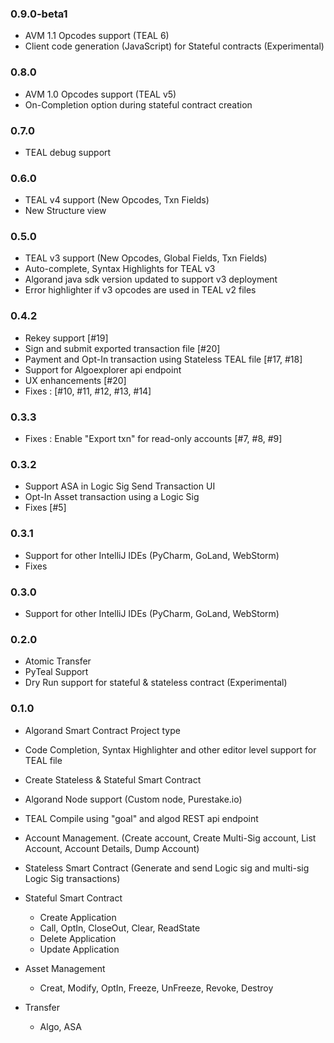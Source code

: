 ### 0.9.0-beta1
  - AVM 1.1 Opcodes support (TEAL 6)
  - Client code generation (JavaScript) for Stateful contracts (Experimental)
### 0.8.0
  - AVM 1.0 Opcodes support (TEAL v5)
  - On-Completion option during stateful contract creation
### 0.7.0
  - TEAL debug support
### 0.6.0
  - TEAL v4 support (New Opcodes, Txn Fields)
  - New Structure view
### 0.5.0
  - TEAL v3 support (New Opcodes, Global Fields, Txn Fields)
  - Auto-complete, Syntax Highlights for TEAL v3
  - Algorand java sdk version updated to support v3 deployment
  - Error highlighter if v3 opcodes are used in TEAL v2 files
### 0.4.2
  - Rekey support [#19]
  - Sign and submit exported transaction file [#20]
  - Payment and Opt-In transaction using Stateless TEAL file [#17, #18]
  - Support for Algoexplorer api endpoint
  - UX enhancements [#20]  
  - Fixes : [#10, #11, #12, #13, #14]
### 0.3.3
  - Fixes : Enable "Export txn" for read-only accounts [#7, #8, #9]
### 0.3.2
  - Support ASA in Logic Sig Send Transaction UI
  - Opt-In Asset transaction using a Logic Sig 
  - Fixes [#5]
### 0.3.1
  - Support for other IntelliJ IDEs (PyCharm, GoLand, WebStorm)
  - Fixes
### 0.3.0
  - Support for other IntelliJ IDEs (PyCharm, GoLand, WebStorm)
### 0.2.0
  - Atomic Transfer
  - PyTeal Support
  - Dry Run support for stateful & stateless contract (Experimental)
  
### 0.1.0
  - Algorand Smart Contract Project type
  - Code Completion, Syntax Highlighter and other editor level support for TEAL file
  - Create Stateless & Stateful Smart Contract
  - Algorand Node support (Custom node, Purestake.io)
  - TEAL Compile using "goal" and algod REST api endpoint 
  - Account Management. (Create account, Create Multi-Sig account, List Account, Account Details, Dump Account)
  - Stateless Smart Contract (Generate and send Logic sig and multi-sig Logic Sig transactions)
  - Stateful Smart Contract 
      - Create Application
      - Call, OptIn, CloseOut, Clear, ReadState
      - Delete Application
      - Update Application
  - Asset Management
      - Creat, Modify, OptIn, Freeze, UnFreeze, Revoke, Destroy
      
  - Transfer 
      - Algo, ASA
